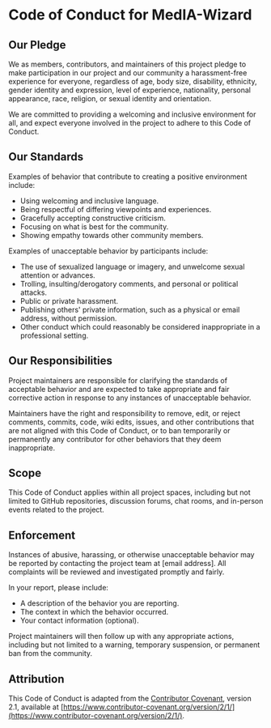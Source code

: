 # Code of Conduct for MedIA-Wizard

## Our Pledge

We as members, contributors, and maintainers of this project pledge to make participation in our project and our community a harassment-free experience for everyone, regardless of age, body size, disability, ethnicity, gender identity and expression, level of experience, nationality, personal appearance, race, religion, or sexual identity and orientation.

We are committed to providing a welcoming and inclusive environment for all, and expect everyone involved in the project to adhere to this Code of Conduct.

## Our Standards

Examples of behavior that contribute to creating a positive environment include:

- Using welcoming and inclusive language.
- Being respectful of differing viewpoints and experiences.
- Gracefully accepting constructive criticism.
- Focusing on what is best for the community.
- Showing empathy towards other community members.

Examples of unacceptable behavior by participants include:

- The use of sexualized language or imagery, and unwelcome sexual attention or advances.
- Trolling, insulting/derogatory comments, and personal or political attacks.
- Public or private harassment.
- Publishing others' private information, such as a physical or email address, without permission.
- Other conduct which could reasonably be considered inappropriate in a professional setting.

## Our Responsibilities

Project maintainers are responsible for clarifying the standards of acceptable behavior and are expected to take appropriate and fair corrective action in response to any instances of unacceptable behavior.

Maintainers have the right and responsibility to remove, edit, or reject comments, commits, code, wiki edits, issues, and other contributions that are not aligned with this Code of Conduct, or to ban temporarily or permanently any contributor for other behaviors that they deem inappropriate.

## Scope

This Code of Conduct applies within all project spaces, including but not limited to GitHub repositories, discussion forums, chat rooms, and in-person events related to the project.

## Enforcement

Instances of abusive, harassing, or otherwise unacceptable behavior may be reported by contacting the project team at [email address]. All complaints will be reviewed and investigated promptly and fairly.

In your report, please include:

- A description of the behavior you are reporting.
- The context in which the behavior occurred.
- Your contact information (optional).

Project maintainers will then follow up with any appropriate actions, including but not limited to a warning, temporary suspension, or permanent ban from the community.

## Attribution

This Code of Conduct is adapted from the [Contributor Covenant](https://www.contributor-covenant.org/), version 2.1, available at [https://www.contributor-covenant.org/version/2/1/](https://www.contributor-covenant.org/version/2/1/).
